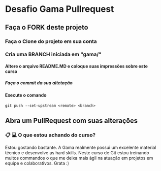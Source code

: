 # Desafio Gama Pullrequest

## Faça o FORK deste projeto

### Faça o Clone do projeto em sua conta

### Cria uma BRANCH iniciada em "gama/"

#### Altere o arquivo README.MD e coloque suas impressões sobre este curso

##### Faça o commit da sua altetação

#### Execute o comando

`git push --set-upstream <remote> <branch>`

## Abra um PullRequest com suas alterações

 
### 📋 💻  O que estou achando do curso?


Estou gostando bastante. A Gama realmente possui um excelente material técnico e desenvolve as hard skills. 
Neste curso de Git estou treinando muitos commandos o que me deixa mais ágil na atuação em projetos em equipe e colaborativos. Grata :)

